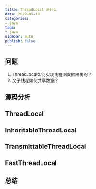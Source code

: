 ```yaml
---
title: ThreadLocal 是什么
date: 2022-05-19
categories:
- java
tags:
- java
sidebar: auto
publish: false
---
```


## 问题

1. ThreadLocal如何实现线程间数据隔离的？
2. 父子线程如何共享数据？

## 源码分析

## ThreadLocal

## InheritableThreadLocal

## TransmittableThreadLocal

## FastThreadLocal

## 总结

